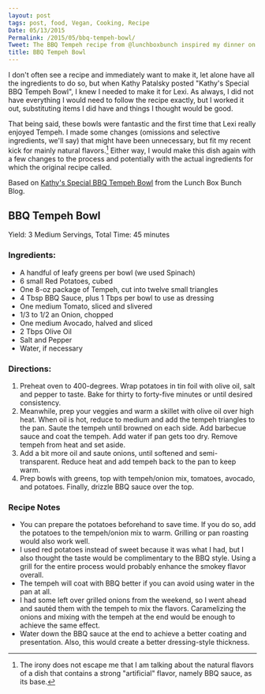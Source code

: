 ```yaml
---
layout: post
tags: post, food, Vegan, Cooking, Recipe
Date: 05/13/2015
Permalink: /2015/05/bbq-tempeh-bowl/
Tweet: The BBQ Tempeh recipe from @lunchboxbunch inspired my dinner on Monday night; here's my take on it.
title: BBQ Tempeh Bowl
---
```


I don't often see a recipe and immediately want to make it, let alone have all the ingredients to do so, but when Kathy Patalsky posted "Kathy's Special BBQ Tempeh Bowl", I knew I needed to make it for Lexi. As always, I did not have everything I would need to follow the recipe exactly, but I worked it out, substituting items I did have and things I thought would be good.

That being said, these bowls were fantastic and the first time that Lexi really enjoyed Tempeh. I made some changes (omissions and selective ingredients, we'll say) that might have been unnecessary, but fit my recent kick for mainly natural flavors.[^1] Either way, I would make this dish again with a few changes to the process and potentially with the actual ingredients for which the original recipe called.

Based on [Kathy's Special BBQ Tempeh Bowl](http://kblog.lunchboxbunch.com/2015/05/bbq-tempeh-avocado-sweet-potato-bowl.html) from the Lunch Box Bunch Blog.

## BBQ Tempeh Bowl
Yield: 3 Medium Servings, Total Time: 45 minutes

### Ingredients:
+ A handful of leafy greens per bowl (we used Spinach)
+ 6 small Red Potatoes, cubed
+ One 8-oz package of Tempeh, cut into twelve small triangles
+ 4 Tbsp BBQ Sauce, plus 1 Tbps per bowl to use as dressing
+ One medium Tomato, sliced and slivered
+ 1/3 to 1/2 an Onion, chopped
+ One medium Avocado, halved and sliced
+ 2 Tbps Olive Oil
+ Salt and Pepper
+ Water, if necessary

### Directions:
1. Preheat oven to 400-degrees. Wrap potatoes in tin foil with olive oil, salt and pepper to taste. Bake for thirty to forty-five minutes or until desired consistency.
2. Meanwhile, prep your veggies and warm a skillet with olive oil over high heat. When oil is hot, reduce to medium and add the tempeh triangles to the pan. Saute the tempeh until browned on each side. Add barbecue sauce and coat the tempeh. Add water if pan gets too dry. Remove tempeh from heat and set aside.
3. Add a bit more oil and saute onions, until softened and semi-transparent. Reduce heat and add tempeh back to the pan to keep warm.
4. Prep bowls with greens, top with tempeh/onion mix, tomatoes, avocado, and potatoes. Finally, drizzle BBQ sauce over the top.

### Recipe Notes
+ You can prepare the potatoes beforehand to save time. If you do so, add the potatoes to the tempeh/onion mix to warm. Grilling or pan roasting would also work well.
+ I used red potatoes instead of sweet because it was what I had, but I also thought the taste would be complimentary to the BBQ style. Using a grill for the entire process would probably enhance the smokey flavor overall.
+ The tempeh will coat with BBQ better if you can avoid using water in the pan at all.
+ I had some left over grilled onions from the weekend, so I went ahead and sautéd them with the tempeh to mix the flavors. Caramelizing the onions and mixing with the tempeh at the end would be enough to achieve the same effect.
+ Water down the BBQ sauce at the end to achieve a better coating and presentation. Also, this would create a better dressing-style thickness.

[^1]: The irony does not escape me that I am talking about the natural flavors of a dish that contains a strong "artificial" flavor, namely BBQ sauce, as its base.